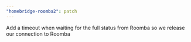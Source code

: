```yaml
---
"homebridge-roomba2": patch
---
```


Add a timeout when waiting for the full status from Roomba so we release our connection to Roomba
